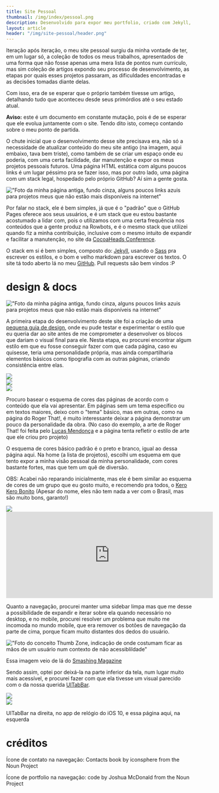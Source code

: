 ```yaml
---
title: Site Pessoal
thumbnail: /img/index/pessoal.png
description: Desenvolvido para expor meu portfolio, criado com Jekyll, hospedado pelo GitHub Pages. Neste artigo exponho algumas das decisões tomadas durante o desenvolvimento deste site
layout: article
header: "/img/site-pessoal/header.png"
---
```

Iteração após iteração, o meu site pessoal surgiu da minha vontade de ter, em um lugar só, a coleção de todos os meus trabalhos, 
apresentados de uma forma que não fosse apenas uma mera lista de pontos num currículo, mas sim coleção de artigos expondo seu processo
de desenvolvimento, as etapas por quais esses projetos passaram, as dificuldades encontradas e as decisões tomadas diante delas.

Com isso, era de se esperar que o próprio também tivesse um artigo, detalhando tudo que aconteceu desde seus primórdios até o seu estado atual.

**Aviso:** este é um documento em constante mutação, pois é de se esperar que ele evolua juntamente com o site. Tendo dito isto, começo contando
sobre o meu ponto de partida.

O chute inicial que o desenvolvimento desse site precisava era, não só a necessidade de atualizar conteúdo do meu site antigo (na imagem, aqui embaixo, tava bem triste),
como também de se criar um espaço onde eu poderia, com uma certa facilidade, dar manutenção e expor os meus projetos pessoais futuros. Uma página HTML estática com alguns
poucos links é um lugar péssimo pra se fazer isso, mas por outro lado, uma página com um stack legal, hospedado pelo próprio GitHub? Aí sim a gente gosta.

!["Foto da minha página antiga, fundo cinza, alguns poucos links azuis para projetos meus que não estão mais disponíveis na internet"](/img/site-pessoal/old-website.png)

Por falar no stack, ele é bem simples, já que é o "padrão" que o GitHub Pages oferece aos seus usuários, e é um stack que eu estou bastante acostumado a 
lidar com, pois o utilizamos com uma certa frequência nos conteúdos que a gente produz na Rowbots, e é o mesmo stack que utilizei quando fiz a minha
contribuição, inclusive com o mesmo intuito de expandir e facilitar a manutenção, no site da [CocoaHeads Conference](http://cocoaheadsconference.com.br).

O stack em si é bem simples, composto do: [Jekyll](http://jekyllrb.com), usando o [Sass](http://sass-lang.com) pra escrever os estilos, e o bom e velho markdown para escrever os textos.
O site tá todo aberto lá no meu [GitHub](https://github.com/loloop/loloop.github.io). Pull requests são bem vindos :P

# design & docs

!["Foto da minha página antiga, fundo cinza, alguns poucos links azuis para projetos meus que não estão mais disponíveis na internet"](/img/site-pessoal/design-stage.png)

A primeira etapa do desenvolvimento deste site foi a criação de uma [pequena guia de design](/design), onde eu pude testar e experimentar o estilo que eu queria dar ao site antes de me comprometer a desenvolver os blocos que dariam o visual final para ele. Nesta etapa, eu procurei encontrar algum estilo em que eu fosse conseguir fazer com que cada página, caso eu quisesse, teria uma personalidade própria, mas ainda compartilharia elementos básicos como tipografia com as outras páginas, criando consistência entre elas.

<div class="row">
    <div class="col-md-4">
        <img src="/img/site-pessoal/miniindex.png" class="d-flex">
    </div>
    <div class="col-md-4">
        <img src="/img/site-pessoal/minisite.png" class="d-flex">
    </div>
    <div class="col-md-4">
        <img src="/img/site-pessoal/miniroger.png" class="d-flex">
    </div>
</div>


Procuro basear o esquema de cores das páginas de acordo com o conteúdo que ela vai apresentar. Em páginas sem um tema específico ou em textos maiores, deixo com o "tema" básico, mas em outras, como na página do Roger That!, é muito interessante deixar a página demonstrar um pouco da personalidade da obra. (No caso do exemplo, a arte de Roger That! foi feita pelo [Lucas Mendonça](https://www.facebook.com/artoflucasmendonca/) e a página tenta refletir o estilo de arte que ele criou pro projeto)

O esquema de cores básico padrão é o preto e branco, igual ao dessa página aqui. Na home (a lista de projetos), escolhi um esquema em que tento expor a minha visão pessoal da minha personalidade, com cores bastante fortes, mas que tem um quê de diversão. 

OBS: Acabei não reparando inicialmente, mas ele é bem similar ao esquema de cores de um grupo que eu gosto muito, e recomendo pra todos, o [Kero Kero Bonito](http://kerokerobonito.com) (Apesar do nome, eles não tem nada a ver com o Brasil, mas são muito bons, garanto!)

<div class="row">
    <div class="col-md-6">
        <img src="/img/site-pessoal/kkb.png" class="d-flex">
    </div>
    <div class="col-md-6">
        <iframe width="560" height="234" src="https://www.youtube.com/embed/4aQBkCrpWOg" frameborder="0" allowfullscreen></iframe>
    </div>
</div>

Quanto a navegação, procurei manter uma sidebar limpa mas que me desse a possibilidade de expandir e iterar sobre ela quando necessário no desktop, e no mobile, procurei resolver um problema que muito me incomoda no mundo mobile, que era remover os botões de navegação da parte de cima, porque ficam muito distantes dos dedos do usuário.

!["Foto do conceito Thumb Zone, indicação de onde costumam ficar as mãos de um usuário num contexto de não acessiblildade"](/img/site-pessoal/thumb-zone.png)

<span class="text-muted caption">Essa imagem veio de lá do <a href="https://www.smashingmagazine.com/2016/09/the-thumb-zone-designing-for-mobile-users/">Smashing Magazine</a></span>

Sendo assim, optei por deixá-la na parte inferior da tela, num lugar muito mais acessível, e procurei fazer com que ela tivesse um visual parecido com o da nossa querida [UITabBar](https://developer.apple.com/reference/uikit/uitabbar).

<div class="row">
    <div class="col-md-6">
        <img src="/img/site-pessoal/bottombar.PNG" class="d-flex">
    </div>
    <div class="col-md-6">
        <img src="/img/site-pessoal/uitabbar.PNG" class="d-flex">      
    </div>
</div>

<span class="text-muted caption">UITabBar na direita, no app de relógio do iOS 10, e essa página aqui, na esquerda</span>

# créditos

Ícone de contato na navegação: Contacts book by iconsphere from the Noun Project

Ícone de portfolio na navegação: code by Joshua McDonald from the Noun Project